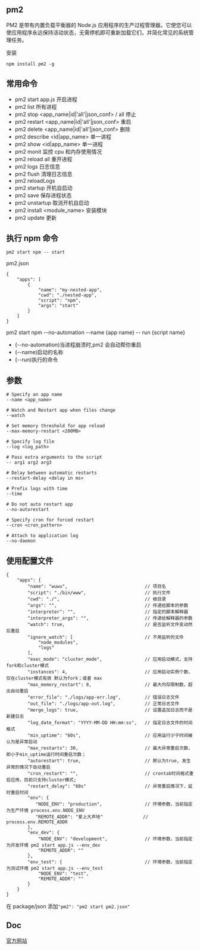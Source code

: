 ## pm2

PM2 是带有内置负载平衡器的 Node.js 应用程序的生产过程管理器。它使您可以使应用程序永远保持活动状态，无需停机即可重新加载它们，并简化常见的系统管理任务。

安装

```
npm install pm2 -g
```

## 常用命令

- pm2 start app.js 开启进程
- pm2 list 所有进程
- pm2 stop <app_name|id|'all'|json_conf> / all 停止
- pm2 restart <app_name|id|'all'|json_conf> 重启
- pm2 delete <app_name|id|'all'|json_conf> 删除
- pm2 describe <id|app_name> 单一进程
- pm2 show <id|app_name> 单一进程
- pm2 monit 监控 cpu 和内存使用情况
- pm2 reload all 重开进程
- pm2 logs 日志信息
- pm2 flush 清理日志信息
- pm2 reloadLogs
- pm2 startup 开机自启动
- pm2 save 保存进程状态
- pm2 unstartup 取消开机自启动
- pm2 install <module_name> 安装模块
- pm2 update 更新

## 执行 npm 命令

```
pm2 start npm -- start
```

pm2.json

```
{
    "apps": [
        {
            "name": "my-nested-app",
            "cwd": "./nested-app",
            "script": "npm",
            "args": "start"
        }
    ]
}
```

pm2 start npm --no-automation --name {app name} -- run {script name}

- (--no-automation)当进程崩溃时,pm2 会自动帮你重启
- (--name)启动的名称
- (--run)执行的命令

## 参数

```
# Specify an app name
--name <app_name>

# Watch and Restart app when files change
--watch

# Set memory threshold for app reload
--max-memory-restart <200MB>

# Specify log file
--log <log_path>

# Pass extra arguments to the script
-- arg1 arg2 arg3

# Delay between automatic restarts
--restart-delay <delay in ms>

# Prefix logs with time
--time

# Do not auto restart app
--no-autorestart

# Specify cron for forced restart
--cron <cron_pattern>

# Attach to application log
--no-daemon
```

## 使用配置文件

```
{
    "apps": {
        "name": "wuwu",                             // 项目名
        "script": "./bin/www",                      // 执行文件
        "cwd": "./",                                // 根目录
        "args": "",                                 // 传递给脚本的参数
        "interpreter": "",                          // 指定的脚本解释器
        "interpreter_args": "",                     // 传递给解释器的参数
        "watch": true,                              // 是否监听文件变动然后重启
        "ignore_watch": [                           // 不用监听的文件
            "node_modules",
            "logs"
        ],
        "exec_mode": "cluster_mode",                // 应用启动模式，支持fork和cluster模式
        "instances": 4,                             // 应用启动实例个数，仅在cluster模式有效 默认为fork；或者 max
        "max_memory_restart": 8,                    // 最大内存限制数，超出自动重启
        "error_file": "./logs/app-err.log",         // 错误日志文件
        "out_file": "./logs/app-out.log",           // 正常日志文件
        "merge_logs": true,                         // 设置追加日志而不是新建日志
        "log_date_format": "YYYY-MM-DD HH:mm:ss",   // 指定日志文件的时间格式
        "min_uptime": "60s",                        // 应用运行少于时间被认为是异常启动
        "max_restarts": 30,                         // 最大异常重启次数，即小于min_uptime运行时间重启次数；
        "autorestart": true,                        // 默认为true, 发生异常的情况下自动重启
        "cron_restart": "",                         // crontab时间格式重启应用，目前只支持cluster模式;
        "restart_delay": "60s"                      // 异常重启情况下，延时重启时间
        "env": {
           "NODE_ENV": "production",                // 环境参数，当前指定为生产环境 process.env.NODE_ENV
           "REMOTE_ADDR": "爱上大声地"               // process.env.REMOTE_ADDR
        },
        "env_dev": {
            "NODE_ENV": "development",              // 环境参数，当前指定为开发环境 pm2 start app.js --env_dev
            "REMOTE_ADDR": ""
        },
        "env_test": {                               // 环境参数，当前指定为测试环境 pm2 start app.js --env_test
            "NODE_ENV": "test",
            "REMOTE_ADDR": ""
        }
    }
}
```

在 package/json 添加`"pm2": "pm2 start pm2.json"`

## Doc

[ 官方网站](https://pm2.keymetrics.io/docs/usage/pm2-doc-single-page/)
